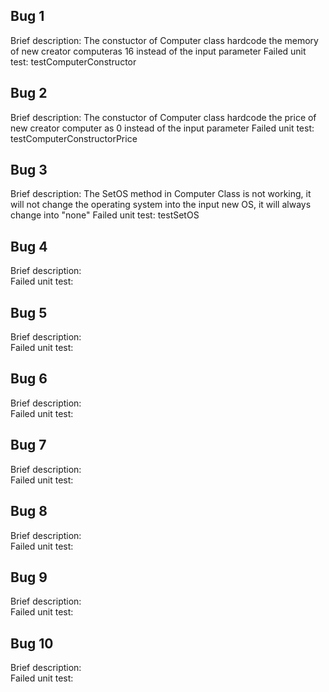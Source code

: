 ## Bug 1
Brief description:  The constuctor of Computer class hardcode the memory of new creator computeras 16 instead of the input parameter
Failed unit test: testComputerConstructor

## Bug 2
Brief description:  The constuctor of Computer class hardcode the price of new creator computer as 0 instead of the input parameter
Failed unit test: testComputerConstructorPrice

## Bug 3
Brief description:  The SetOS method in Computer Class is not working, it will not change the operating system into the input new OS, it will always change into "none"
Failed unit test: testSetOS

## Bug 4
Brief description:  
Failed unit test: 

## Bug 5
Brief description:  
Failed unit test: 

## Bug 6
Brief description:  
Failed unit test: 

## Bug 7
Brief description:  
Failed unit test: 

## Bug 8
Brief description:  
Failed unit test: 

## Bug 9
Brief description:  
Failed unit test: 

## Bug 10
Brief description:  
Failed unit test: 
